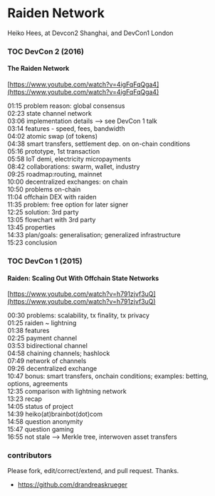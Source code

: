 
# Raiden Network
Heiko Hees, at Devcon2 Shanghai, and DevCon1 London

### TOC DevCon 2 (2016)
#### The Raiden Network 

[https://www.youtube.com/watch?v=4igFqFqQga4](https://www.youtube.com/watch?v=4igFqFqQga4)

01:15 problem reason: global consensus  
02:23 state channel network  
03:06 implementation details --> see DevCon 1 talk  
03:14 features - speed, fees, bandwidth  
04:02 atomic swap (of tokens)  
04:38 smart transfers, settlement dep. on on-chain conditions  
05:16 prototype, 1st transaction  
05:58 IoT demi, electricity micropayments  
08:42 collaborations: swarm, wallet, industry  
09:25 roadmap:routing, mainnet  
10:00 decentralized exchanges: on chain  
10:50 problems on-chain  
11:04 offchain DEX with raiden  
11:35 problem: free option for later signer  
12:25 solution: 3rd party  
13:05 flowchart with 3rd party  
13:45 properties  
14:33 plan/goals: generalisation; generalized infrastructure  
15:23 conclusion  

### TOC DevCon 1 (2015)
#### Raiden: Scaling Out With Offchain State Networks

[https://www.youtube.com/watch?v=h791zjvf3uQ](https://www.youtube.com/watch?v=h791zjvf3uQ)

00:30 problems: scalability, tx finality, tx privacy  
01:25 raiden ~ lightning  
01:38 features  
02:25 payment channel  
03:53 bidirectional channel  
04:58 chaining channels; hashlock  
07:49 network of channels  
09:26 decentralized exchange  
10:47 bonus: smart transfers, onchain conditions; examples: betting, options, agreements  
12:35 comparison with lightning network  
13:23 recap  
14:05 status of project  
14:39 heiko(at)brainbot(dot)com  
14:58 question anonymity  
15:47 question gaming  
16:55 not stale --> Merkle tree, interwoven asset transfers  


### contributors
Please fork, edit/correct/extend, and pull request. Thanks.    

* https://github.com/drandreaskrueger


